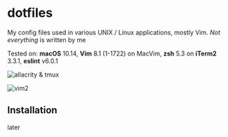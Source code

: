 # dotfiles
My config files used in various UNIX / Linux applications, mostly Vim. *Not everything* is written by me

Tested on: **macOS** 10.14, **Vim** 8.1 (1-1722) on MacVim, **zsh** 5.3 on **iTerm2** 3.3.1, **eslint** v6.0.1

![allacrity & tmux](previews/preview_tmux.png)

![vim2](previews/preview_vim_2.png)

## Installation
later

